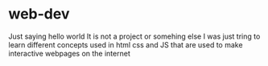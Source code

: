 # web-dev
Just saying hello world
It is not a project or somehing else I was just tring to learn different concepts used in html css and JS that are used to make interactive webpages on the internet
